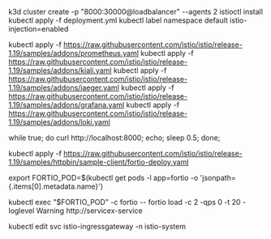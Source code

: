 k3d cluster create -p "8000:30000@loadbalancer" --agents 2
istioctl install
kubectl apply -f deployment.yml 
kubectl label namespace default istio-injection=enabled


kubectl apply -f https://raw.githubusercontent.com/istio/istio/release-1.19/samples/addons/prometheus.yaml
kubectl apply -f https://raw.githubusercontent.com/istio/istio/release-1.19/samples/addons/kiali.yaml
kubectl apply -f https://raw.githubusercontent.com/istio/istio/release-1.19/samples/addons/jaeger.yaml
kubectl apply -f https://raw.githubusercontent.com/istio/istio/release-1.19/samples/addons/grafana.yaml
kubectl apply -f https://raw.githubusercontent.com/istio/istio/release-1.19/samples/addons/loki.yaml

while true; do curl http://localhost:8000; echo; sleep 0.5; done;

kubectl apply -f https://raw.githubusercontent.com/istio/istio/release-1.19/samples/httpbin/sample-client/fortio-deploy.yaml

export FORTIO_POD=$(kubectl get pods -l app=fortio -o 'jsonpath={.items[0].metadata.name}')

kubectl exec "$FORTIO_POD" -c fortio -- fortio load -c 2 -qps 0 -t 20 -loglevel Warning http://servicex-service


kubectl edit svc istio-ingressgateway -n istio-system